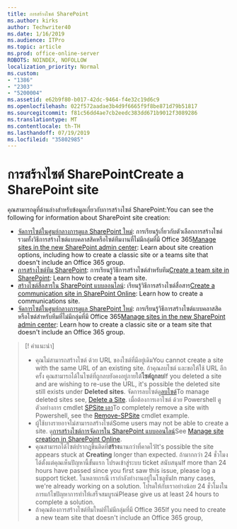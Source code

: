 ```yaml
---
title: การสร้างไซต์ SharePoint
ms.author: kirks
author: Techwriter40
ms.date: 1/16/2019
ms.audience: ITPro
ms.topic: article
ms.prod: office-online-server
ROBOTS: NOINDEX, NOFOLLOW
localization_priority: Normal
ms.custom:
- "1386"
- "2303"
- "5200004"
ms.assetid: e62b9f80-b017-42dc-9464-f4e32c19d6c9
ms.openlocfilehash: 022f572aadae3b4d9f6665f9f8be871d79b51817
ms.sourcegitcommit: f81c56dd4ae7cb2eedc383dd671b9012f3089286
ms.translationtype: MT
ms.contentlocale: th-TH
ms.lasthandoff: 07/19/2019
ms.locfileid: "35802985"
---
```

# <a name="create-a-sharepoint-site"></a><span data-ttu-id="36b75-102">การสร้างไซต์ SharePoint</span><span class="sxs-lookup"><span data-stu-id="36b75-102">Create a SharePoint site</span></span>

<span data-ttu-id="36b75-103">คุณสามารถดูที่ด้านล่างสำหรับข้อมูลเกี่ยวกับการสร้างไซต์ SharePoint:</span><span class="sxs-lookup"><span data-stu-id="36b75-103">You can see the following for information about SharePoint site creation:</span></span>
- <span data-ttu-id="36b75-104">[จัดการไซต์ในศูนย์กลางการดูแล SharePoint ใหม่](https://docs.microsoft.com/sharepoint/manage-site-creation): การเรียนรู้เกี่ยวกับตัวเลือกการสร้างไซต์ รวมทั้งวิธีการสร้างไซต์แบบคลาสสิคหรือไซต์ทีมงานที่ไม่มีกลุ่มที่มี Office 365</span><span class="sxs-lookup"><span data-stu-id="36b75-104">[Manage sites in the new SharePoint admin center](https://docs.microsoft.com/sharepoint/manage-site-creation): Learn about site creation options, including how to create a classic site or a teams site that doesn't include an Office 365 group.</span></span>
- <span data-ttu-id="36b75-105">[การสร้างไซต์ทีม SharePoint](https://support.office.com/article/create-a-team-site-in-sharepoint-ef10c1e7-15f3-42a3-98aa-b5972711777d?ui=en-US&amp;rs=en-US&amp;ad=US): การเรียนรู้วิธีการสร้างไซต์สำหรับทีม</span><span class="sxs-lookup"><span data-stu-id="36b75-105">[Create a team site in SharePoint](https://support.office.com/article/create-a-team-site-in-sharepoint-ef10c1e7-15f3-42a3-98aa-b5972711777d?ui=en-US&amp;rs=en-US&amp;ad=US): Learn how to create a team site.</span></span>
- <span data-ttu-id="36b75-106">[สร้างไซต์สื่อสารใน SharePoint แบบออนไลน์](https://support.office.com/article/7fb44b20-a72f-4d2c-9173-fc8f59ba50eb): เรียนรู้วิธีการสร้างไซต์สื่อสาร</span><span class="sxs-lookup"><span data-stu-id="36b75-106">[Create a communication site in SharePoint Online](https://support.office.com/article/7fb44b20-a72f-4d2c-9173-fc8f59ba50eb): Learn how to create a communications site.</span></span>
- <span data-ttu-id="36b75-107">[จัดการไซต์ในศูนย์กลางการดูแล SharePoint ใหม่](https://docs.microsoft.com/sharepoint/manage-sites-in-new-admin-center#create-a-site): การเรียนรู้วิธีการสร้างไซต์แบบคลาสสิคหรือไซต์สำหรับทีมที่ไม่มีกลุ่มที่มี Office 365</span><span class="sxs-lookup"><span data-stu-id="36b75-107">[Manage sites in the new SharePoint admin center](https://docs.microsoft.com/sharepoint/manage-sites-in-new-admin-center#create-a-site):  Learn how to create a classic site or a team site that doesn't include an Office 365 group.</span></span>


  
> [! คำแนะนำ]
> - <span data-ttu-id="36b75-109">คุณไม่สามารถสร้างไซต์ ด้วย URL ของไซต์ที่มีอยู่เดิม</span><span class="sxs-lookup"><span data-stu-id="36b75-109">You cannot create a site with the same URL of an existing site.</span></span> <span data-ttu-id="36b75-110">ถ้าคุณลบไซต์ และขอให้ใช้ URL อีกครั้ง คุณสามารถได้ในไซต์ที่ถูกลบยังคงอยู่ภายใต้**ไซต์ถูกลบ**</span><span class="sxs-lookup"><span data-stu-id="36b75-110">If you deleted a site and are wishing to re-use the URL, it's possible the deleted site still exists under **Deleted sites**.</span></span> <span data-ttu-id="36b75-111">จัดการลบไซต์ดู[ลบไซต์](https://docs.microsoft.com/sharepoint/manage-sites-in-new-admin-center#delete-a-site)</span><span class="sxs-lookup"><span data-stu-id="36b75-111">To manage deleted sites see, [Delete a Site](https://docs.microsoft.com/sharepoint/manage-sites-in-new-admin-center#delete-a-site).</span></span> <span data-ttu-id="36b75-112">เมื่อต้องการเอาไซต์ ด้วย Powershell ดูตัวอย่างการ cmdlet [SPSite เอา](https://docs.microsoft.com/sharepoint/manage-sites-in-new-admin-center#delete-a-site)</span><span class="sxs-lookup"><span data-stu-id="36b75-112">To completely remove a site with Powershell, see the [Remove-SPSite](https://docs.microsoft.com/sharepoint/manage-sites-in-new-admin-center#delete-a-site) cmdlet example.</span></span>
> - <span data-ttu-id="36b75-113">ผู้ใช้บางรายอาจไม่สามารถสร้างไซต์</span><span class="sxs-lookup"><span data-stu-id="36b75-113">Some users may not be able to create a site.</span></span> <span data-ttu-id="36b75-114">ดู[การสร้างไซต์การจัดการใน SharePoint แบบออนไลน์](https://docs.microsoft.com/sharepoint/manage-site-creation)</span><span class="sxs-lookup"><span data-stu-id="36b75-114">See [Manage site creation in SharePoint Online](https://docs.microsoft.com/sharepoint/manage-site-creation).</span></span>
> - <span data-ttu-id="36b75-115">คุณสามารถได้ไซต์ปรากฏขึ้นติดที่**สร้าง**นานกว่าที่คาดไว้</span><span class="sxs-lookup"><span data-stu-id="36b75-115">It's possible the site appears stuck at **Creating** longer than expected.</span></span> <span data-ttu-id="36b75-116">ถ้ามากกว่า 24 ชั่วโมงได้ตั้งแต่คุณเห็นปัญหานี้ขั้นแรก โปรดเข้าสู่ระบบ ticket สนับสนุน</span><span class="sxs-lookup"><span data-stu-id="36b75-116">If more than 24 hours have passed since you first saw this issue, please log a support ticket.</span></span> <span data-ttu-id="36b75-117">ในหลายกรณี เรากำลังทำงานอยู่ในโซลูชัน</span><span class="sxs-lookup"><span data-stu-id="36b75-117">In many cases, we're already working on a solution.</span></span> <span data-ttu-id="36b75-118">โปรดให้กับเราอย่างน้อย 24 ชั่วโมงในการแก้ไขปัญหาการทำให้เสร็จสมบูรณ์</span><span class="sxs-lookup"><span data-stu-id="36b75-118">Please give us at least 24 hours to complete a solution.</span></span>
> - <span data-ttu-id="36b75-119">ถ้าคุณต้องการสร้างไซต์ทีมใหม่ที่ไม่มีกลุ่มที่มี Office 365</span><span class="sxs-lookup"><span data-stu-id="36b75-119">If you need to create a new team site that doesn't include an Office 365 group,</span></span> 


